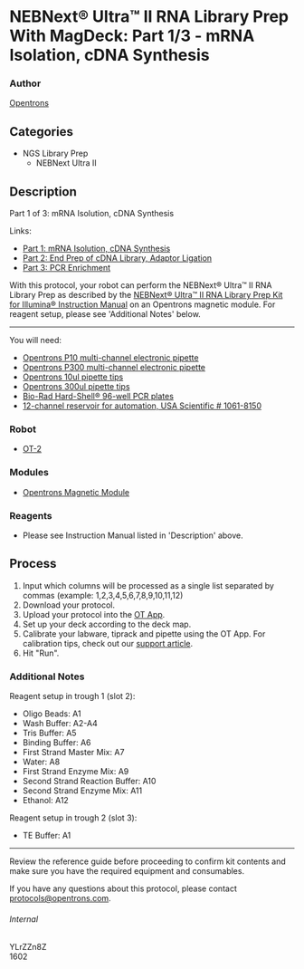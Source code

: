# NEBNext® Ultra™ II RNA Library Prep With MagDeck: Part 1/3 - mRNA Isolation, cDNA Synthesis

### Author
[Opentrons](http://www.opentrons.com/)

## Categories
* NGS Library Prep
    * NEBNext Ultra II

## Description
Part 1 of 3: mRNA Isolution, cDNA Synthesis

Links:
* [Part 1: mRNA Isolution, cDNA Synthesis](./1602-part1)
* [Part 2: End Prep of cDNA Library, Adaptor Ligation](./1602-part2)
* [Part 3: PCR Enrichment](./1602-part3)

With this protocol, your robot can perform the NEBNext® Ultra™ II RNA Library Prep as described by the [NEBNext® Ultra™ II RNA Library Prep Kit for Illumina® Instruction Manual](https://www.neb.com/-/media/catalog/datacards-or-manuals/manuale7770.pdf) on an Opentrons magnetic module. For reagent setup, please see 'Additional Notes' below.

---

You will need:
* [Opentrons P10 multi-channel electronic pipette](https://shop.opentrons.com/collections/ot-2-pipettes/products/8-channel-electronic-pipette)
* [Opentrons P300 multi-channel electronic pipette](https://shop.opentrons.com/collections/ot-2-pipettes/products/8-channel-electronic-pipette?variant=5984202489885)
* [Opentrons 10ul pipette tips](https://shop.opentrons.com/collections/opentrons-tips/products/opentrons-10ul-tips)
* [Opentrons 300ul pipette tips](https://shop.opentrons.com/collections/opentrons-tips/products/opentrons-300ul-tips)
* [Bio-Rad Hard-Shell® 96-well PCR plates](http://www.bio-rad.com/en-us/sku/hss9601-hard-shell-96-well-pcr-plates-high-profile-semi-skirted-clear-clear?ID=HSS9601)
* [12-channel reservoir for automation, USA Scientific # 1061-8150](https://www.usascientific.com/12-channel-automation-reservoir.aspx)

### Robot
* [OT-2](https://opentrons.com/ot-2)

### Modules
* [Opentrons Magnetic Module](https://shop.opentrons.com/collections/hardware-modules/products/magdeck)

### Reagents
* Please see Instruction Manual listed in 'Description' above.

## Process
1. Input which columns will be processed as a single list separated by commas (example: 1,2,3,4,5,6,7,8,9,10,11,12)
2. Download your protocol.
3. Upload your protocol into the [OT App](https://opentrons.com/ot-app).
4. Set up your deck according to the deck map.
5. Calibrate your labware, tiprack and pipette using the OT App. For calibration tips, check out our [support article](https://support.opentrons.com/ot-2/getting-started-software-setup/deck-calibration).
6. Hit "Run".

### Additional Notes
Reagent setup in trough 1 (slot 2):
* Oligo Beads: A1
* Wash Buffer: A2-A4
* Tris Buffer: A5
* Binding Buffer: A6
* First Strand Master Mix: A7
* Water: A8
* First Strand Enzyme Mix: A9
* Second Strand Reaction Buffer: A10
* Second Strand Enzyme Mix: A11
* Ethanol: A12

Reagent setup in trough 2 (slot 3):
* TE Buffer: A1

---

Review the reference guide before proceeding to confirm kit contents and make sure you have the required equipment and consumables.

If you have any questions about this protocol, please contact protocols@opentrons.com.

###### Internal
YLrZZn8Z  
1602
